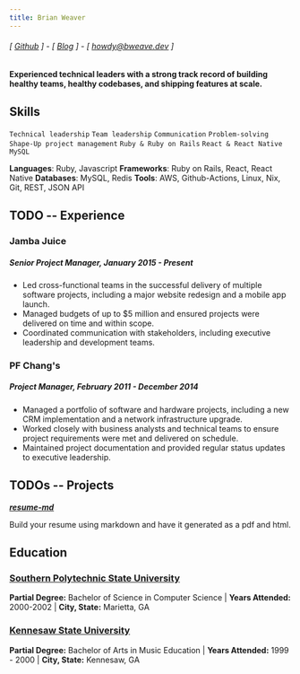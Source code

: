 ```yaml
---
title: Brian Weaver
---
```

###### [ [Github](https://www.github.com/bweave) ] - [ [Blog](https://blog.bweave.dev.to/) ] - [ howdy@bweave.dev ]
#### Experienced technical leaders with a strong track record of building healthy teams, healthy codebases, and shipping features at scale.

## Skills
```Technical leadership```
```Team leadership```
```Communication```
```Problem-solving```
```Shape-Up project management```
```Ruby & Ruby on Rails```
```React & React Native```
```MySQL```

**Languages**: Ruby, Javascript
**Frameworks**: Ruby on Rails, React, React Native
**Databases**: MySQL, Redis
**Tools**: AWS, Github-Actions, Linux, Nix, Git, REST, JSON API

## TODO -- Experience
### Jamba Juice
##### Senior Project Manager, January 2015 - Present
- Led cross-functional teams in the successful delivery of multiple software projects, including a major website redesign and a mobile app launch.
- Managed budgets of up to $5 million and ensured projects were delivered on time and within scope.
- Coordinated communication with stakeholders, including executive leadership and development teams.

### PF Chang's
##### Project Manager, February 2011 - December 2014
- Managed a portfolio of software and hardware projects, including a new CRM implementation and a network infrastructure upgrade.
- Worked closely with business analysts and technical teams to ensure project requirements were met and delivered on schedule.
- Maintained project documentation and provided regular status updates to executive leadership.


## TODOs -- Projects
**[*resume-md*](http://www.github.com/siph/resume-md)**

Build your resume using markdown and have it generated as a pdf and html.

## Education

### [Southern Polytechnic State University](http://engineering.kennesaw.edu/)
**Partial Degree:** Bachelor of Science in Computer Science | **Years Attended:** 2000-2002 | **City, State:** Marietta, GA

### [Kennesaw State University](http://www.kennesaw.edu/)
**Partial Degree:** Bachelor of Arts in Music Education | **Years Attended:** 1999 - 2000 | **City, State:** Kennesaw, GA
